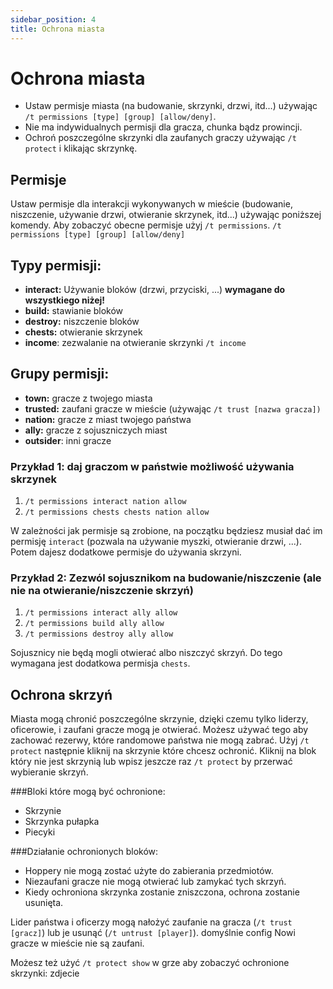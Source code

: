```yaml
---
sidebar_position: 4
title: Ochrona miasta
---
```


# Ochrona miasta
- Ustaw permisje miasta (na budowanie, skrzynki, drzwi, itd...) używając `/t permissions [type] [group] [allow/deny]`.
- Nie ma indywidualnych permisji dla gracza, chunka bądz prowincji.
- Ochroń poszczególne skrzynki dla zaufanych graczy używając `/t protect` i klikając skrzynkę.
## Permisje
Ustaw permisje dla interakcji wykonywanych w mieście (budowanie, niszczenie, używanie drzwi, otwieranie skrzynek, itd...) używając poniższej komendy. Aby zobaczyć obecne permisje użyj `/t permissions`.
`/t permissions [type] [group] [allow/deny]`
## Typy permisji:
- **interact:** Używanie bloków (drzwi, przyciski, ...) **wymagane do wszystkiego niżej!**
- **build:** stawianie bloków
- **destroy:** niszczenie bloków
- **chests:** otwieranie skrzynek
- **income**: zezwalanie na otwieranie skrzynki `/t income`
## Grupy permisji:
- **town:** gracze z twojego miasta
- **trusted:** zaufani gracze w mieście (używając `/t trust [nazwa gracza])`
- **nation:** gracze z miast twojego państwa
- **ally:** gracze z sojuszniczych miast
- **outsider**: inni gracze

### Przykład 1: daj graczom w państwie możliwość używania skrzynek
1. `/t permissions interact nation allow`
2. `/t permissions chests chests nation allow`

W zależności jak permisje są zrobione, na początku będziesz musiał dać im permisję `interact` (pozwala na używanie myszki, otwieranie drzwi, ...). Potem dajesz dodatkowe permisje do używania skrzyni.

### Przykład 2: Zezwól sojusznikom na budowanie/niszczenie (ale nie na otwieranie/niszczenie skrzyń)
1. `/t permissions interact ally allow`
2. `/t permissions build ally allow`
3. `/t permissions destroy ally allow`

Sojusznicy nie będą mogli otwierać albo niszczyć skrzyń. Do tego wymagana jest dodatkowa permisja `chests`.

## Ochrona skrzyń
Miasta mogą chronić poszczególne skrzynie, dzięki czemu tylko liderzy, oficerowie, i zaufani gracze mogą je otwierać. Możesz używać tego aby zachować rezerwy, które randomowe państwa nie mogą zabrać.
Użyj `/t protect` następnie kliknij na skrzynie które chcesz ochronić. Kliknij na blok który nie jest skrzynią lub wpisz jeszcze raz `/t protect` by przerwać wybieranie skrzyń. 

###Bloki które mogą być ochronione:
- Skrzynie
- Skrzynka pułapka
- Piecyki

###Działanie ochronionych bloków:
- Hoppery nie mogą zostać użyte do zabierania przedmiotów.
- Niezaufani gracze nie mogą otwierać lub zamykać tych skrzyń.
- Kiedy ochroniona skrzynka zostanie zniszczona, ochrona zostanie usunięta.

Lider państwa i oficerzy mogą nałożyć zaufanie na gracza (`/t trust [gracz]`) lub je usunąć (`/t untrust [player]`). domyślnie config Nowi gracze w mieście nie są zaufani.

Możesz też użyć `/t protect show` w grze aby zobaczyć ochronione skrzynki:
zdjecie





